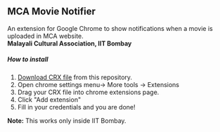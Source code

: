 ## MCA Movie Notifier
An extension for Google Chrome to show notifications when a movie is uploaded in MCA website.    
**Malayali Cultural Association, IIT Bombay**

##### How to install
1. [Download CRX file](https://github.com/aruncodes/mca-movie-notification-extension/blob/master/MCA-Movie-Notifier.crx?raw=true) from this repository.
2. Open chrome settings menu-> More tools -> Extensions
3. Drag your CRX file into chrome extensions page.
4. Click "Add extension"
5. Fill in your credentials and you are done!

**Note:** This works only inside IIT Bombay.
